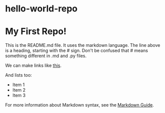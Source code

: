 # hello-world-repo

# My First Repo!

This is the README.md file. It uses the markdown language. The line above is a heading, starting with the # sign. Don't be confused that # means something different in .md and .py files.

We can make links like [this](https://github.com/prof-rossetti/intro-to-python).

And lists too:

  + Item 1
  + Item 2
  + Item 3

For more information about Markdown syntax, see the [Markdown Guide](https://guides.github.com/pdfs/markdown-cheatsheet-online.pdf).
